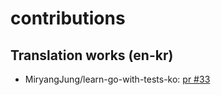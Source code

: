 # contributions


## Translation works (en-kr)
- MiryangJung/learn-go-with-tests-ko: [pr #33](https://github.com/MiryangJung/learn-go-with-tests-ko/pull/33)
